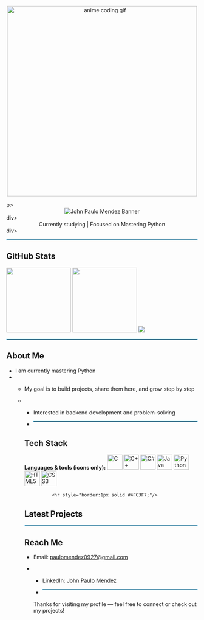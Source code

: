 <!-- Minimal anime GIF banner (centered, smaller) -->
<p align="center">
  <img src="https://media.giphy.com/media/qgQUggAC3Pfv687qPC/giphy.gif" width="500" alt="anime coding gif">
</p>p>

<!-- Name banner (centered, smaller SVG) -->
<div align="center">
  <img src="https://svg-banners.vercel.app/api?type=typeWriter&text1=Hey%20there%2C%20I%27m%20John%20Paulo%20Mendez&width=700&height=60" alt="John Paulo Mendez Banner" />
</div>div>

<!-- Short status message (centered) -->
<div align="center">
  Currently studying | Focused on Mastering Python
</div>div>

<hr style="border:1px solid #4FC3F7;"/>

## GitHub Stats

<img height="170" src="https://github-readme-stats.vercel.app/api?username=jmmendez-ops&show_icons=true&count_private=true&theme=darcula&hide_border=true&hide=issues,contribs&bg_color=00000000" />

<img height="170" src="https://github-readme-stats.vercel.app/api/top-langs/?username=jmmendez-ops&layout=compact&hide_border=true&theme=darcula&bg_color=00000000&langs_count=6&hide=jupyter%20notebook,tex,css,php" />

<img src="https://github-readme-streak-stats.herokuapp.com?user=jmmendez-ops&theme=darcula&hide_border=true&background=FFFFFF00" />

<hr style="border:1px solid #4FC3F7;"/>

## About Me
- I am currently mastering Python
- - My goal is to build projects, share them here, and grow step by step
  - - Interested in backend development and problem-solving
   
    - <hr style="border:1px solid #4FC3F7;"/>

    ## Tech Stack

    **Languages & tools (icons only):**
    <span>
      <img src="https://cdn.jsdelivr.net/gh/devicons/devicon/icons/c/c-original.svg" width="40" alt="C"/>
        <img src="https://cdn.jsdelivr.net/gh/devicons/devicon/icons/cplusplus/cplusplus-original.svg" width="40" alt="C++"/>
          <img src="https://cdn.jsdelivr.net/gh/devicons/devicon/icons/csharp/csharp-original.svg" width="40" alt="C#"/>
            <img src="https://cdn.jsdelivr.net/gh/devicons/devicon/icons/java/java-original.svg" width="40" alt="Java"/>
              <img src="https://cdn.jsdelivr.net/gh/devicons/devicon/icons/python/python-original.svg" width="40" alt="Python"/>
                <img src="https://cdn.jsdelivr.net/gh/devicons/devicon/icons/html5/html5-original.svg" width="40" alt="HTML5"/>
                  <img src="https://cdn.jsdelivr.net/gh/devicons/devicon/icons/css3/css3-original.svg" width="40" alt="CSS3"/>
                  </span>

                  <hr style="border:1px solid #4FC3F7;"/>

    ## Latest Projects
    <!--START_SECTION:activity-->
    <!--END_SECTION:activity-->

    <hr style="border:1px solid #4FC3F7;"/>

    ## Reach Me
    - Email: paulomendez0927@gmail.com
    - - LinkedIn: [John Paulo Mendez](https://www.linkedin.com/in/john-paulo-mendez-213095381?utm_source=share&utm_campaign=share_via&utm_content=profile&utm_medium=android_app)
     
      - <hr style="border:1px solid #4FC3F7;"/>

      Thanks for visiting my profile — feel free to connect or check out my projects!
